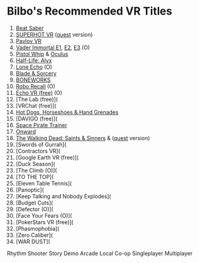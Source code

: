 # Bilbo's Recommended VR Titles
1.	[Beat Saber](https://store.steampowered.com/app/620980/Beat_Saber/)
2.	[SUPERHOT VR](https://store.steampowered.com/app/617830/SUPERHOT_VR/) ([quest](https://www.oculus.com/experiences/quest/2104963472963790/) version)
3.	[Pavlov VR](https://store.steampowered.com/app/555160/Pavlov_VR/)
4.	[Vader Immortal E1](https://www.oculus.com/experiences/quest/2108775495884888), [E2](https://www.oculus.com/experiences/quest/2426206484098337/), [E3](https://www.oculus.com/experiences/quest/2223615721048141/) (O)
5.	[Pistol Whip](https://store.steampowered.com/app/1079800/Pistol_Whip/) & [Oculus](https://www.oculus.com/experiences/quest/2104963472963790/)
6.	[Half-Life: Alyx](https://store.steampowered.com/app/546560/HalfLife_Alyx/)
7.	[Lone Echo](https://www.oculus.com/experiences/rift/1368187813209608/?locale=en_US) (O)
8.	[Blade & Sorcery](https://store.steampowered.com/app/629730/Blade_and_Sorcery/)
9.	[BONEWORKS](https://store.steampowered.com/app/823500/BONEWORKS/)
10.	[Robo Recall](https://www.oculus.com/experiences/rift/1081190428622821) (O)
11.	[Echo VR (free)](https://www.oculus.com/experiences/rift/1369078409873402) (O)
12.	[The Lab (free)](
13.	[VRChat (free)](
14.	[Hot Dogs, Horseshoes & Hand Grenades](https://store.steampowered.com/app/450540/)
15.	[DAVIGO (free)](
16.	[Space Pirate Trainer](https://store.steampowered.com/app/418650/Space_Pirate_Trainer/)
17.	[Onward](https://store.steampowered.com/app/496240/)
18. [The Walking Dead: Saints & Sinners](https://store.steampowered.com/app/1497590/Saints_and_Sinners/) & ([quest](https://www.oculus.com/experiences/quest/2897337400373711/?locale=en_US) version)
19. [Swords of Gurrah](
20. [Contractors VR](
21.	[Google Earth VR (free)](
22.	[Duck Season](
23.	[The Climb (O)](
24.	[TO THE TOP](
25.	[Eleven Table Tennis](
26.	[Panoptic](
27.	[Keep Talking and Nobody Explodes](
28.	[Budget Cuts](
29.	[Defector (O)](
30.	[Face Your Fears (O)](
31.	[PokerStars VR (free)](
32.	[Phasmophobia](
33.	[Zero Caliber](
34.	[WAR DUST](


Rhythm
Shooter
Story
Demo
Arcade
Local Co-op
Singleplayer
Multiplayer






